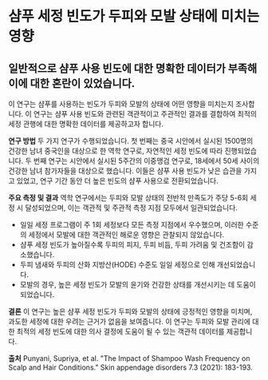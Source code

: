 ﻿

# 샴푸 세정 빈도가 두피와 모발 상태에 미치는 영향

## 일반적으로 샴푸 사용 빈도에 대한 명확한 데이터가 부족해 이에 대한 혼란이 있었습니다. 

이 연구는 샴푸를 사용하는 빈도가 두피와 모발의 상태에 어떤 영향을 미치는지 조사합니다. 이 연구는 샴푸 사용 빈도와 관련된 객관적이고 주관적인 결과를 결합하여 최적의 세정 관행에 대한 명확한 데이터를 제공하고자 합니다.

**연구 방법**
두 가지 연구가 수행되었습니다. 첫 번째는 중국 시안에서 실시된 1500명의 건강한 남녀 중국인을 대상으로 한 역학 연구로, 자연적인 세정 빈도에 따라 진행되었습니다. 두 번째 연구는 시안에서 실시된 5주간의 이중맹검 연구로, 18세에서 50세 사이의 건강한 남녀 참가자들을 대상으로 했습니다. 이들은 샴푸 사용 빈도가 낮은 습관을 가지고 있었고, 연구 기간 동안 더 높은 빈도의 샴푸 사용으로 전환되었습니다.

**주요 측정 및 결과**
역학 연구에서는 두피와 모발 상태의 전반적 만족도가 주당 5-6회 세정 시 달성되었으며, 이는 객관적 및 주관적 측정 지점 모두에서 일관되었습니다.


 - 일일 세정 프로그램이 주 1회 세정보다 모든 측정 지점에서 우수했으며, 이러한 수준의 세정에서 모발에 대한 객관적인 해로운 영향은 관찰되지 않았습니다.
- 샴푸 세정 빈도가 높아질수록 두피의 피지, 두피 비듬, 두피 가려움 및 건조함이 감소했습니다.
- 두피 냄새와 두피의 산화 지방산(HODE) 수준도 일일 세정으로 인해 개선되었습니다.
- 모발의 경우, 높은 세정 빈도가 모발의 윤기와 건강한 상태를 개선시키는 데 도움이 되었습니다.

**결론**
이 연구는 높은 샴푸 세정 빈도가 두피와 모발의 상태에 긍정적인 영향을 미치며, 과도한 세정에 대한 우려는 근거가 없음을 보여줍니다. 이 연구는 두피와 모발 관리에 대한 최적의 세정 빈도에 대한 의사 결정에 도움이 될 수 있는 객관적 데이터를 제공합니다.

**출처**
Punyani, Supriya, et al. "The Impact of Shampoo Wash Frequency on Scalp and Hair Conditions." Skin appendage disorders 7.3 (2021): 183-193.



